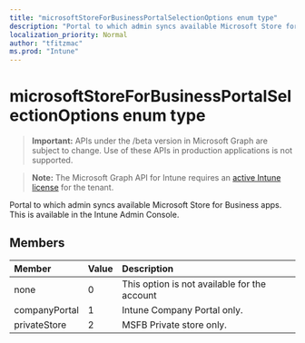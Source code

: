 ```yaml
---
title: "microsoftStoreForBusinessPortalSelectionOptions enum type"
description: "Portal to which admin syncs available Microsoft Store for Business apps. This is available in the Intune Admin Console."
localization_priority: Normal
author: "tfitzmac"
ms.prod: "Intune"
---
```


# microsoftStoreForBusinessPortalSelectionOptions enum type

> **Important:** APIs under the /beta version in Microsoft Graph are subject to change. Use of these APIs in production applications is not supported.

> **Note:** The Microsoft Graph API for Intune requires an [active Intune license](https://go.microsoft.com/fwlink/?linkid=839381) for the tenant.

Portal to which admin syncs available Microsoft Store for Business apps. This is available in the Intune Admin Console.

## Members
|Member|Value|Description|
|:---|:---|:---|
|none|0|This option is not available for the account|
|companyPortal|1|Intune Company Portal only.|
|privateStore|2|MSFB Private store only.|




